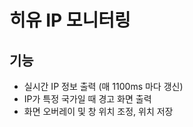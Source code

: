 # 히유 IP 모니터링
<h2>기능</h2>
<ul>
 <li>실시간 IP 정보 출력 (매 1100ms 마다 갱신)</li>
 <li>IP가 특정 국가일 때 경고 화면 출력</li>
 <li>화면 오버레이 및 창 위치 조정, 위치 저장</li>
</ul>
